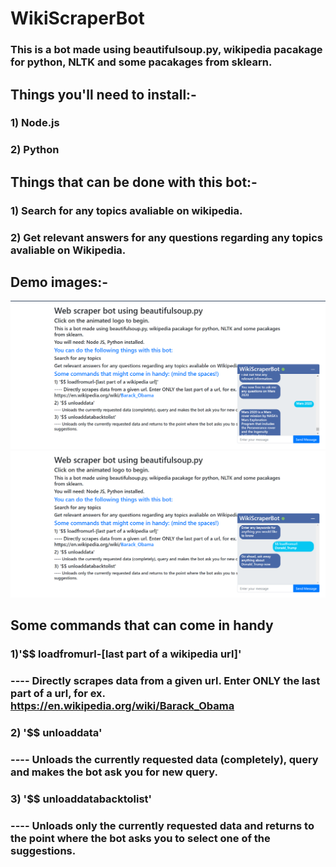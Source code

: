 # WikiScraperBot

### This is a bot made using beautifulsoup.py, wikipedia pacakage for python, NLTK and some pacakages from sklearn.

## Things you'll need to install:-
### 1) Node.js
### 2) Python

## Things that can be done with this bot:-
### 1) Search for any topics avaliable on wikipedia.
### 2) Get relevant answers for any questions regarding any topics avaliable on Wikipedia.

## Demo images:-
![](https://github.com/ClumsyClover/cloverbot/blob/master/demoimages/demo1.png)
![](https://github.com/ClumsyClover/cloverbot/blob/master/demoimages/demo2.png)
## Some commands that can come in handy
### 1)'$$ loadfromurl-[last part of a wikipedia url]'
### ---- Directly scrapes data from a given url. Enter ONLY the last part of a url, for ex. https://en.wikipedia.org/wiki/Barack_Obama
### 2) '$$ unloaddata'
### ---- Unloads the currently requested data (completely), query and makes the bot ask you for new query.
### 3) '$$ unloaddatabacktolist'
### ---- Unloads only the currently requested data and returns to the point where the bot asks you to select one of the suggestions.
